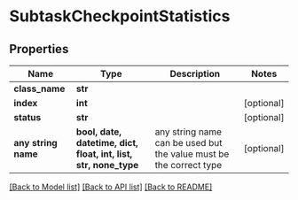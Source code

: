 # SubtaskCheckpointStatistics


## Properties
Name | Type | Description | Notes
------------ | ------------- | ------------- | -------------
**class_name** | **str** |  | 
**index** | **int** |  | [optional] 
**status** | **str** |  | [optional] 
**any string name** | **bool, date, datetime, dict, float, int, list, str, none_type** | any string name can be used but the value must be the correct type | [optional]

[[Back to Model list]](../README.md#documentation-for-models) [[Back to API list]](../README.md#documentation-for-api-endpoints) [[Back to README]](../README.md)


